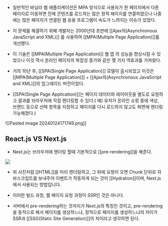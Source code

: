 - 일반적인 바닐라 웹 애플리케이션은 MPA 방식으로 사용자가 한 페이지에서 다른 페이지로 이동하면 전체 콘텐츠를 로드하는 많은 정적 페이지를 연결하였으나 나중에는 많은 페이지가 연결된 웹 응용 프로그램이 속도가 느려지는 이슈가 있었다.

- 이 문제를 해결하기 위해 개발자는 2000년대 초반에 [[Ajax의(Asynchronous JavaScript and XML)]] 를 사용하여 [[MPA(Multiple Page Application)]]를 개선했다.
- 이 기술은 [[MPA(Multiple Page Application)]] 웹 앱 의 성능을 향상시킬 수 있었으나 이것 역시 온라인 페이지의 복잡성 증가와 같은 몇 가지 역효과를 가져왔다.

- 거의 10년 후, [[SPA(Single Page Application)]] 모델이 출시되었고 이것은 [[MPA(Multiple Page Application)]] + [[Ajax의(Asynchronous JavaScript and XML)]]의 업그레이드 버전이었다.

- [[SPA(Single Page Application)]]는 페이지 데이터와 레이아웃을 별도로 요청하고 결과를 브라우저에 직접 렌더링할 수 있다.( 예) 유저가 온라인 쇼핑 중에 색상, 브랜드 등으로 선택 항목을 지정하고 페이지를 다시 로드하지 않고도 화면에 렌더링 가능해졌다.)

![[Pasted image 20240124171749.png]]

## React.js VS Next.js

- Next.js는 브라우저에 렌더링 할때 기본적으로 [[pre-rendering]]을 해준다.

![](https://blog.kakaocdn.net/dn/LGSXW/btrDPjAr3Mb/SZ9mkhj8wFiZT7Efkvrzt1/img.png)

- 위 사진처럼 [[HTML]]을 미리 렌더링하고, 그 뒤에 요청이 오면 Chunk 단위로 자바스크립트를 보내주어 이벤트가 작동하게 되는 것이 [[Hydration]]이며, Next.js에서 사용되는 방법입니다.

- 이러한 빌드 과정, 웹 페이지 요청 과정이 SSR인 것은 아니다.

- 서버에서 pre-rendering하는 것까지가 Next.js의 특징인 것이고, pre-rendering을 동적으로 해서 페이지를 생성하느냐, 정적으로 페이지를 생성하느냐의 차이가 SSR과 [[SSG(Static Site Generation)]]의 차이라고 생각하면 된다.

